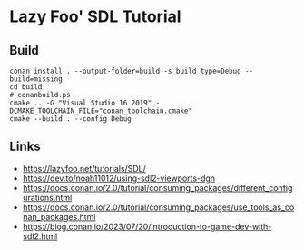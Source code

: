 Lazy Foo' SDL Tutorial
======================

Build
-----

```
conan install . --output-folder=build -s build_type=Debug --build=missing
cd build
# conanbuild.ps
cmake .. -G "Visual Studio 16 2019" -DCMAKE_TOOLCHAIN_FILE="conan_toolchain.cmake"
cmake --build . --config Debug
```

Links
-----

- https://lazyfoo.net/tutorials/SDL/
- https://dev.to/noah11012/using-sdl2-viewports-dgn
- https://docs.conan.io/2.0/tutorial/consuming_packages/different_configurations.html
- https://docs.conan.io/2.0/tutorial/consuming_packages/use_tools_as_conan_packages.html
- https://blog.conan.io/2023/07/20/introduction-to-game-dev-with-sdl2.html
